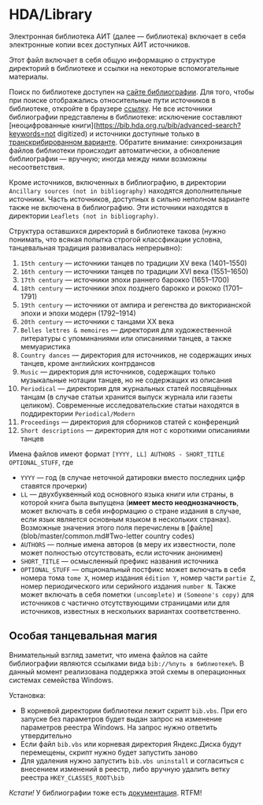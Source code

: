 # HDA/Library

Электронная библиотека АИТ (далее — библиотека) включает в себя электронные копии всех доступных АИТ источников.

Этот файл включает в себя общую информацию о структуре директорий в библиотеке и ссылки на некоторые вспомогательные материалы.

Поиск по библиотеке доступен на [сайте библиографии](https://bib.hda.org.ru/bib). Для того, чтобы при поиске отображались относительные пути источников в библиотеке, откройте в браузере [ссылку](https://bib.hda.org.ru/bib/secret-cookie). Не все источники библиографии представлены в библиотеке: исключение составляют [неоцифрованные книги](https://bib.hda.org.ru/bib/advanced-search?keywords=not digitized) и источники доступные только в [транскрибированном варианте](https://bib.hda.org.ru/advanced-search?transcription=true). Обратите внимание: синхронизация файлов библиотеки происходит автоматически, а обновление библиографии — вручную; иногда между ними возможны несоответствия.

Кроме источников, включенных в библиографию, в директории `Ancillary sources (not in bibliography)` находятся дополнительные источники. Часть источников, доступных в сильно неполном варианте также не включена в библиографию. Эти источники находятся в директории `Leaflets (not in bibliography)`.

Структура оставшихся директорий в библиотеке такова (нужно понимать, что всякая попытка строгой классфикации условна, танцевальная традиция развивалась непрерывно):

01. `15th century` —  источники танцев по традиции XV века (1401–1550)
02. `16th century` — источники танцев по традиции XVI века (1551–1650)
03. `17th century` — источники эпохи раннего барокко (1651–1700)
04. `18th century` — источники эпох позднего барокко и рококо (1701–1791)
05. `19th century` — источники от ампира и регенства до викторианской эпохи и эпохи модерн (1792–1914)
06. `20th century` — источники с танцами XX века
07. `Belles lettres & memoires` — директория для художественной литературы с упоминаниями или описаниями танцев, а также мемуаристика
08. `Country dances` — директория для источников, не содержащих иных танцев, кроме английских контрдансов
09. `Music` — директория для источников, содержащих только музыкальные нотации танцев, но не содержащих из описания
10. `Periodical` — директория для журнальных статей посвящённых танцам (в случае статьи хранится выпуск журнала или газеты целиком). Современные исследовательские статьи находятся в поддиректории `Periodical/Modern`
11. `Proceedings` — директория для сборников статей с конференций
12. `Short descriptions` — директория для нот с короткими описаниями танцев

Имена файлов имеют формат `[YYYY, LL] AUTHORS - SHORT_TITLE OPTIONAL_STUFF`, где

* `YYYY` — год (в случае неточной датировки вместо последних цифр ставятся прочерки)
* `LL` — двухбуквенный код основного языка книги или страны, в которой книга была выпущена (**имеет место неоднозначность**, может включать в себя информацию о стране издания в случае, если язык является основным языком в нескольких странах). Возможные значения этого поля перечислены в [файле](blob/master/common.md#Two-letter country codes)
* `AUTHORS` — полные имена авторов (в меру их известности, поле может полностью отсутствовать, если источник анонимен)
* `SHORT_TITLE` — осмысленный префикс названия источника
* `OPTIONAL_STUFF` — опциональный постфикс может включать в себя номера тома `tome X`, номер издания `édition Y`, номер части `partie Z`, номер периодического или серийного издания `number N`. Также может включать в себя пометки `(uncomplete)` и `(Someone's copy)` для источников с частично отсутствующими страницами или для источников, известных в нескольких вариантах соответственно.

## Особая танцевальная магия

Внимательный взгляд заметит, что имена файлов на сайте библиографии являются ссылками вида `bib://%путь в библиотеке%`. В данный момент реализована поддержка этой схемы в операционных системах семейства Windows.

Установка:
* В корневой директории библиотеки лежит скрипт `bib.vbs`. При его запуске без параметров будет выдан запрос на изменение параметров реестра Windows. На запрос нужно ответить утвердительно
* Если файл `bib.vbs` или корневая директория Яндекс.Диска будут перемещены, скрипт нужно будет запустить заново
* Для удаления нужно запустить `bib.vbs uninstall` и согласиться с внесением изменений в реестр, либо вручную удалить ветку реестра `HKEY_CLASSES_ROOT\bib`

*Кстати!* У библиографии тоже есть [документация](https://github.com/georgthegreat/dancebooks-bibtex/blob/master/README.md). RTFM!
